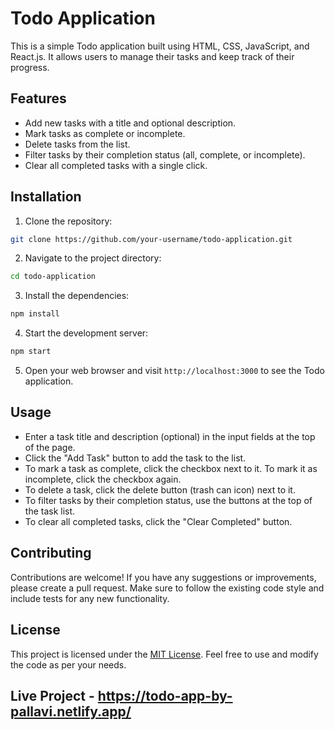 
# Todo Application

This is a simple Todo application built using HTML, CSS, JavaScript, and React.js. It allows users to manage their tasks and keep track of their progress.

## Features

- Add new tasks with a title and optional description.
- Mark tasks as complete or incomplete.
- Delete tasks from the list.
- Filter tasks by their completion status (all, complete, or incomplete).
- Clear all completed tasks with a single click.

## Installation

1. Clone the repository:

```bash
git clone https://github.com/your-username/todo-application.git
```

2. Navigate to the project directory:

```bash
cd todo-application
```

3. Install the dependencies:

```bash
npm install
```

4. Start the development server:

```bash
npm start
```

5. Open your web browser and visit `http://localhost:3000` to see the Todo application.

## Usage

- Enter a task title and description (optional) in the input fields at the top of the page.
- Click the "Add Task" button to add the task to the list.
- To mark a task as complete, click the checkbox next to it. To mark it as incomplete, click the checkbox again.
- To delete a task, click the delete button (trash can icon) next to it.
- To filter tasks by their completion status, use the buttons at the top of the task list.
- To clear all completed tasks, click the "Clear Completed" button.

## Contributing

Contributions are welcome! If you have any suggestions or improvements, please create a pull request. Make sure to follow the existing code style and include tests for any new functionality.

## License

This project is licensed under the [MIT License](LICENSE). Feel free to use and modify the code as per your needs.

## Live Project - https://todo-app-by-pallavi.netlify.app/
